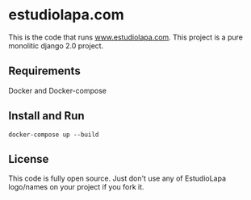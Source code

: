 # estudiolapa.com
This is the code that runs www.estudiolapa.com. This project is a pure monolitic django 2.0 project. 

## Requirements
Docker and Docker-compose

## Install and Run
```docker-compose up --build```

## License
This code is fully open source. Just don't use any of EstudioLapa logo/names on your project if you fork it.

